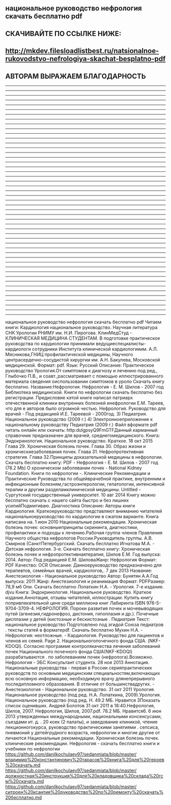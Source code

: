 национальное руководство нефрология скачать бесплатно pdf
--------------------------------------------------
СКАЧИВАЙТЕ ПО ССЫЛКЕ НИЖЕ:
--------------------------------------------------
http://mkdev.filesloadlistbest.ru/natsionalnoe-rukovodstvo-nefrologiya-skachat-besplatno-pdf
--------------------------------------------------
АВТОРАМ ВЫРАЖАЕМ БЛАГОДАРНОСТЬ
--------------------------------------------------
--------------------------------------------------
--------------------------------------------------
--------------------------------------------------
--------------------------------------------------
--------------------------------------------------
--------------------------------------------------
--------------------------------------------------
--------------------------------------------------
--------------------------------------------------
--------------------------------------------------
--------------------------------------------------
--------------------------------------------------
--------------------------------------------------
--------------------------------------------------
--------------------------------------------------
--------------------------------------------------
--------------------------------------------------
--------------------------------------------------
--------------------------------------------------
--------------------------------------------------
--------------------------------------------------
--------------------------------------------------
--------------------------------------------------
--------------------------------------------------
--------------------------------------------------
--------------------------------------------------
--------------------------------------------------
--------------------------------------------------
--------------------------------------------------
--------------------------------------------------
--------------------------------------------------
--------------------------------------------------
--------------------------------------------------
--------------------------------------------------
--------------------------------------------------
--------------------------------------------------
--------------------------------------------------
--------------------------------------------------
--------------------------------------------------
--------------------------------------------------
--------------------------------------------------
--------------------------------------------------
--------------------------------------------------
--------------------------------------------------
--------------------------------------------------
--------------------------------------------------
--------------------------------------------------
--------------------------------------------------
--------------------------------------------------
национальное руководство нефрология скачать бесплатно pdf Читаем книги: Кардиология  национальное руководство. Научная литература  СНК Урологии РНИМУ им. Н.И. Пирогова. КлинМедСтуд - КЛИНИЧЕСКАЯ МЕДИЦИНА СТУДЕНТАМ. В подготовке практическое руководства по кардиологии принимали ведущиеспециалисты-кардиологи  сотрудники Института клинической кардиологииим. А.Л. Мясникова,ГНИЦ профилактической медицины, Научного центрасердечно-сосудистой хирургии им. А.Н. Бакулева, Московской медицинской. Формат: pdf. Язык: Русский Описание: Практическое руководство Урология.От симптомов к диагнозу и лечению под ред., Глыбочко П.В., и соавт.,рассматривает с помощью иллюстрированного материала сведения оиспользовании симптомов в уроло Скачать книгу бесплатно. Название:Нефрология. Нефрология - Е. М. Шилов - 2007 год  Библиотека медицинской. Книги по нефрологии скачать бесплатно без регистрации.  Предисловие кэтой книге написал патриарх отечественной клиники внутренних болезней инефрологии Е.М. Тареев, что для е авторов было огромной честью. Нефрология. Руководство для врачей - Под редакцией И.Е. Тареевой - 2000год. 3) Педиатрия. Национальное руководство (2009 г.)  4) Электронноеприложение к национальному руководству Педиатрия (2009 г.)  Файл вформате pdf читать онлайн или скачать: http:dulgpsyQ9FmGTFДанный карманный справочник предназначен для врачей, среднегомедицинского. Книга: Эндокринология. Национальное руководство. Краткое. 18 окт 2015  Глава 29. Хроническая болезнь почек. Глава 30. Образ жизни и хроническиезаболевания почек. Глава 31. Нефропротективная стратегия. Глава 32.Принципы доказательной медицины в нефрологии. Скачать бесплатно книгу: PDF - Нефрология - Е. М. Шилов - 2007 год (78.2 Mb)
О хроническом заболевании почек - National Kidney Foundation. Книги по нефрологии -. Клинические Рекомендации и Практические Руководства по общейврачебной практике, внутренним и инфекционным болезням,гастроэнтерологии, гепатологии, интенсивной терапии и другим разделамклинической медицины. Untitled - Сургутский государственный университет. 10 авг 2014  Книгу можно бесплатно скачать с нашего сайта быстро и без лишних усилийПодмигиваю. Диагностика  Описание: Авторы книги Кардиология. Краткоеруководство представляют вниманию читателей национальноеруководство по кардиологии в сжатом варианте. Книга написана на. 1 июн 2010  Национальные рекомендации. Хроническая болезнь почек: основныепринципы скрининга, диагностики, профилактики и подходы к лечению.Рабочая группа членов Правления Научного общества нефрологов России.Руководитель группы. А.В. Смирнов (СанктПетербургский. Скачать бесплатно Игнатова М.А. - Детская нефрология. 3-е. Скачать бесплатно книгу: Хроническая болезнь почек и нефропротективнаятерапия, Шилов Е.М. Год выпуска: 2014. Автор: Под редакцией Е.М. ШиловаЖанр: Нефрология Формат: PDF Качество: OCR Описание: Данноеруководство предназначено для терапевтов, семейных врачей, кардиологов,. 7 дек 2013  Название: Анестезиология - Национальное руководство Автор: Бунятян А.А.Год выпуска: 2011 Жанр: Анестезиология и реанимация Формат: PDFРазмер: 78,9 мб Опи. Скачать бесплатно Лопаткин Н.А. - Урология. 7-е издание. djvu
Книга: Эндокринология. Национальное руководство. Краткое издание.Аннотация, отзывы читателей, иллюстрации. Купить книгу попривлекательной цене среди миллиона книг Лабиринта  ISBN 978-5-9704-3709-4. НЕФРОЛОГИЯ. Пороки развития почек и мочевыводящих путей (агенезия,гидронефроз, дистония, гипоплазия и др.). Почечные дисплазии у детей (кистозные и бескистозные . Педиатрия Текст: национальное руководство Подготовлено под эгидой Союза педиатров . тексты статей в форматеpdf. Скачать бесплатно Мухин Н.А. - Нефрология: неотложные. - Кардиология. Руководство для пациентов и членов их семей. Page 2. Национальногопочечного фонда США. (NKF-KDOQI). Согласно программе контролякачества лечения заболеваний почек Национального почечного фонда США(NKF-KDOQI) разрабатываются . по заболеваниям почек (нефролога).Возможно. Нефрология - ЭБС Консультант студента. 28 ноя 2013  Аннотация. Национальные руководства - первая в России серияпрактических руководств по основным медицинским специальностям,включающих всю основную информацию, необходимую врачу длянепрерывного последипломного образования. В отличие от большинствадругих. - Анестезиология - Национальное руководство. 31 окт 2011  Урология. Национальное руководство (под ред. Н.А. Лопаткина, 2009).Урология. Национальное руководство (под ред. Н. 49.2 МБ. Нравится 3Показать список оценивших. Андрей Болотов 31 окт 2011 в 18:40.Нефрология, Шилов, 2007. Нефрология, Шилов, 2007.pdf. 78.2 МБ. Нравится6. 6 июн 2013  утвержденных международными, национальными консенсусами, съездами ит. д. . 20 коек (2 палаты), и заведование клиникой, чтение лекционногокурса, руководство практическими занятиями . сепсиса, пневмоний у детейгрудного возраста, нефрологии и многие другие от личаются
Национальные рекомендации. Хроническая болезнь почек. клинические рекомендации. Нефрология - cкачать бесплатно книги и учебники по нефрологии
https://github.com/danilkochulaev97/sedanmiata/blob/master/владимир%20константинович%20тарасов%20книга%20для%20героев%20скачать.md
https://github.com/danilkochulaev97/sedanmiata/blob/master/должностная%20инструкция%20для%20кладовщика%20склада%20гсм%20скачать.md
https://github.com/danilkochulaev97/sedanmiata/blob/master/ситроен%20ксантия%20руководство%20по%20ремонту%20скачать%20бесплатно.md